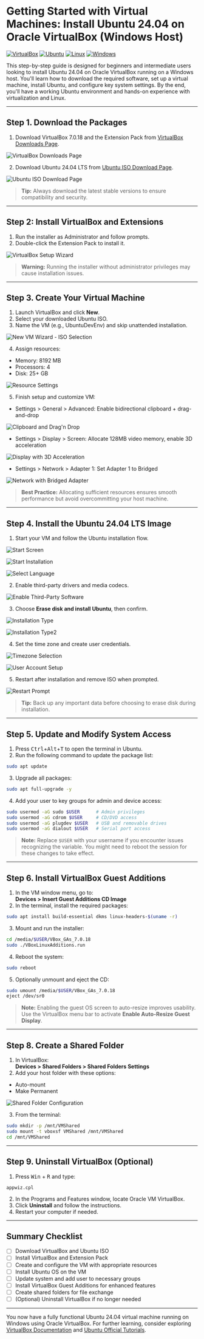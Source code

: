 # Getting Started with Virtual Machines: Install Ubuntu 24.04 on Oracle VirtualBox (Windows Host)

[![VirtualBox](https://img.shields.io/badge/VirtualBox-007EC7?style=for-the-badge&logo=virtualbox&logoColor=white)](https://www.virtualbox.org/)
[![Ubuntu](https://img.shields.io/badge/Ubuntu-E95420?style=for-the-badge&logo=ubuntu&logoColor=white)](https://ubuntu.com/download/desktop)
[![Linux](https://img.shields.io/badge/Linux-FCC624?style=for-the-badge&logo=linux&logoColor=black)](https://www.kernel.org/)
[![Windows](https://img.shields.io/badge/Windows-0078D6?style=for-the-badge&logo=windows&logoColor=white)](https://www.microsoft.com/windows/)

This step-by-step guide is designed for beginners and intermediate users looking to install Ubuntu 24.04 on Oracle VirtualBox running on a Windows host. You'll learn how to download the required software, set up a virtual machine, install Ubuntu, and configure key system settings. By the end, you'll have a working Ubuntu environment and hands-on experience with virtualization and Linux.

---

## Step 1. Download the Packages

1. Download VirtualBox 7.0.18 and the Extension Pack from [VirtualBox Downloads Page](https://www.virtualbox.org/wiki/Downloads).

![VirtualBox Downloads Page](images/VM-Install/DownloadsPage.png)

2. Download Ubuntu 24.04 LTS from [Ubuntu ISO Download Page](https://ubuntu.com/download/desktop).

![Ubuntu ISO Download Page](images/VM-Install/UbuntuISODownloadPage.png)

> **Tip:** Always download the latest stable versions to ensure compatibility and security.

---

## Step 2: Install VirtualBox and Extensions

1. Run the installer as Administrator and follow prompts.  
2. Double-click the Extension Pack to install it.

![VirtualBox Setup Wizard](images/VM-Install/SetupWizard.png)

> **Warning:** Running the installer without administrator privileges may cause installation issues.

---

## Step 3. Create Your Virtual Machine

1. Launch VirtualBox and click **New**.  
2. Select your downloaded Ubuntu ISO.  
3. Name the VM (e.g., UbuntuDevEnv) and skip unattended installation.

![New VM Wizard - ISO Selection](images/VM-Install/NewVMWizardISOSelection.png)

4. Assign resources:  
- Memory: 8192 MB  
- Processors: 4  
- Disk: 25+ GB  

![Resource Settings](images/VM-Install/ResourceSettings.png)

5. Finish setup and customize VM:  
- Settings > General > Advanced: Enable bidirectional clipboard + drag-and-drop  

![Clipboard and Drag'n Drop](images/VM-Install/ClipboardAndDrag'nDrop.png)

- Settings > Display > Screen: Allocate 128MB video memory, enable 3D acceleration  

![Display with 3D Acceleration](images/VM-Install/DisplayWith3DAcceleration.png)

- Settings > Network > Adapter 1: Set Adapter 1 to Bridged  

![Network with Bridged Adapter](images/VM-Install/NetworkWithBridgedAdapter.png)

> **Best Practice:** Allocating sufficient resources ensures smooth performance but avoid overcommitting your host machine.

---

## Step 4. Install the Ubuntu 24.04 LTS Image

1. Start your VM and follow the Ubuntu installation flow.

![Start Screen](images/VM-Install/StartScreen.png)

![Start Installation](images/VM-Install/StartInstallation.png)

![Select Language](images/VM-Install/SelectLanguage.png)

2. Enable third-party drivers and media codecs.

![Enable Third-Party Software](images/VM-Install/EnableThirdPartySoftware.png)

3. Choose **Erase disk and install Ubuntu**, then confirm.

![Installation Type](images/VM-Install/InstallationType.png)

![Installation Type2](images/VM-Install/InstallationType2.png)

4. Set the time zone and create user credentials.

![Timezone Selection](images/VM-Install/TimezoneSelection.png)

![User Account Setup](images/VM-Install/UserAccountSetup.png)

5. Restart after installation and remove ISO when prompted.

![Restart Prompt](images/VM-Install/RestartPrompt.jpg)

> **Tip:** Back up any important data before choosing to erase disk during installation.

---

## Step 5. Update and Modify System Access

1. Press <kbd>Ctrl</kbd>+<kbd>Alt</kbd>+<kbd>T</kbd> to open the terminal in Ubuntu.  
2. Run the following command to update the package list:

```bash
sudo apt update
```

3. Upgrade all packages:

```bash
sudo apt full-upgrade -y
```

4. Add your user to key groups for admin and device access:

```bash
sudo usermod -aG sudo $USER      # Admin privileges
sudo usermod -aG cdrom $USER     # CD/DVD access
sudo usermod -aG plugdev $USER   # USB and removable drives
sudo usermod -aG dialout $USER   # Serial port access
```

> **Note:** Replace `$USER` with your username if you encounter issues recognizing the variable. You might need to reboot the session for these changes to take effect.

---

## Step 6. Install VirtualBox Guest Additions

1. In the VM window menu, go to:  
   **Devices > Insert Guest Additions CD Image**  
2. In the terminal, install the required packages:

```bash
sudo apt install build-essential dkms linux-headers-$(uname -r)
```

3. Mount and run the installer:

```bash
cd /media/$USER/VBox_GAs_7.0.18
sudo ./VBoxLinuxAdditions.run
```

4. Reboot the system:

```bash
sudo reboot
```

5. Optionally unmount and eject the CD:

```bash
sudo umount /media/$USER/VBox_GAs_7.0.18
eject /dev/sr0
```

> **Note:** Enabling the guest OS screen to auto-resize improves usability. Use the VirtualBox menu bar to activate **Enable Auto-Resize Guest Display**.

---

## Step 8. Create a Shared Folder

1. In VirtualBox:  
   **Devices > Shared Folders > Shared Folders Settings**  
2. Add your host folder with these options:  
- Auto-mount  
- Make Permanent  

![Shared Folder Configuration](images/VM-Install/SharedFolderConfiguration.png)

3. From the terminal:

```bash
sudo mkdir -p /mnt/VMShared
sudo mount -t vboxsf VMShared /mnt/VMShared
cd /mnt/VMShared
```

---

## Step 9. Uninstall VirtualBox (Optional)

1. Press <kbd>Win</kbd> + <kbd>R</kbd> and type:

```plaintext
appwiz.cpl
```

2. In the Programs and Features window, locate Oracle VM VirtualBox.  
3. Click **Uninstall** and follow the instructions.  
4. Restart your computer if needed.

---

## Summary Checklist

- [ ] Download VirtualBox and Ubuntu ISO  
- [ ] Install VirtualBox and Extension Pack  
- [ ] Create and configure the VM with appropriate resources  
- [ ] Install Ubuntu OS on the VM  
- [ ] Update system and add user to necessary groups  
- [ ] Install VirtualBox Guest Additions for enhanced features  
- [ ] Create shared folders for file exchange  
- [ ] (Optional) Uninstall VirtualBox if no longer needed  

---

You now have a fully functional Ubuntu 24.04 virtual machine running on Windows using Oracle VirtualBox. 
For further learning, consider exploring [VirtualBox Documentation](https://www.virtualbox.org/manual/UserManual.html) and [Ubuntu Official Tutorials](https://ubuntu.com/tutorials).
